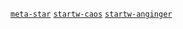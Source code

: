 [`meta-star`](https://github.com/meta-star)
[`startw-caos`](https://github.com/startw-caos)
[`startw-anginger`](https://github.com/startw-anginger)
